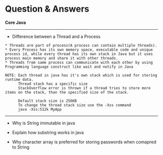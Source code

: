 # Question & Answers

<b> Core Java </b>

***
* Difference between a Thread and a Process
```
* Threads are part of process(A process can contain multiple threads).
* Every Process has its own memory space, executable code and unique process id, while every thread has its own stack in Java but it uses process main memory and share it with other threads.
* Threads from same process can communicate with each other by using Programming language construct like wait and notify in Java

NOTE: Each thread in java has it's own stack which is used for storing runtime data.
      Thread stack has a specific size
      StackOverflow error is thrown if a thread tries to store more items on the stack, than the specified size of the stack.
      
      Default stack size is 256KB
      To change the thread stack size use the -Xss command
      java -Xss:512k MyApp
```

***

* Why is String immutable in java

* Explain how substring works in java

* Why character array is preferred for storing passwords when comapred to String
